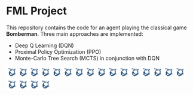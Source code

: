 # FML Project
This repository contains the code for an agent playing the classical game **Bomberman**. Three main approaches are implemented:
- Deep Q Learning (DQN)
- Proximal Policy Optimization (PPO)
- Monte-Carlo Tree Search (MCTS) in conjunction with DQN

![](agent_code/koetherminator/bomb.png)![](agent_code/koetherminator/bomb.png)![](agent_code/koetherminator/bomb.png)![](agent_code/koetherminator/bomb.png)![](agent_code/koetherminator/bomb.png)![](agent_code/koetherminator/bomb.png)![](agent_code/koetherminator/bomb.png)![](agent_code/koetherminator/bomb.png)![](agent_code/koetherminator/bomb.png)![](agent_code/koetherminator/bomb.png)![](agent_code/koetherminator/bomb.png)![](agent_code/koetherminator/bomb.png)![](agent_code/koetherminator/bomb.png)![](agent_code/koetherminator/bomb.png)![](agent_code/koetherminator/bomb.png)![](agent_code/koetherminator/bomb.png)![](agent_code/koetherminator/bomb.png)![](agent_code/koetherminator/bomb.png)![](agent_code/koetherminator/bomb.png)![](agent_code/koetherminator/bomb.png)


